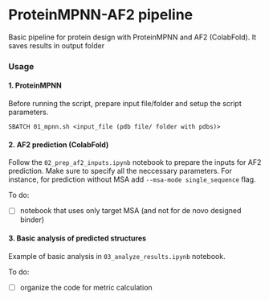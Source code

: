 # ProteinMPNN-AF2 pipeline
Basic pipeline for protein design with ProteinMPNN and AF2 (ColabFold). It saves results in output folder

### Usage
#### 1. ProteinMPNN
Before running the script, prepare input file/folder and setup the script parameters.
``` 
SBATCH 01_mpnn.sh <input_file (pdb file/ folder with pdbs)> 
``` 
#### 2. AF2 prediction (ColabFold)
Follow the `02_prep_af2_inputs.ipynb` notebook to prepare the inputs for AF2 prediction. Make sure to specify all the neccessary parameters. For instance, for prediction without MSA add `--msa-mode single_sequence` flag.

To do:
- [ ] notebook that uses only target MSA (and not for de novo designed binder)

#### 3. Basic analysis of predicted structures
Example of basic analysis in `03_analyze_results.ipynb` notebook.

To do:
- [ ] organize the code for metric calculation